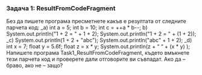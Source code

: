  ### Задача 1: ResultFromCodeFragment
Без да пишете програма пресметнете какъв е резултата от следните парчета код:
_a) int a = 5; int b = 10; int c = ++a * b--; b) System.out.println("1 + 2 = " + 1 + 2); System.out.println("1 + 2 = " + (1 + 2));
_c) System.out.println(1 + 2 + "abc"); System.out.println("abc" + 1 + 2);
_d) int x = 7; float y = 5.6f; float z = x * y; System.out.println(z + “ “ + (x * y) );
Напишете програма Task1_ResultFromCodeFragment, където вмъкнете тези парчета код и проверете дали отговорите ви съвпадат. Ако да – браво, ако не – защо?
